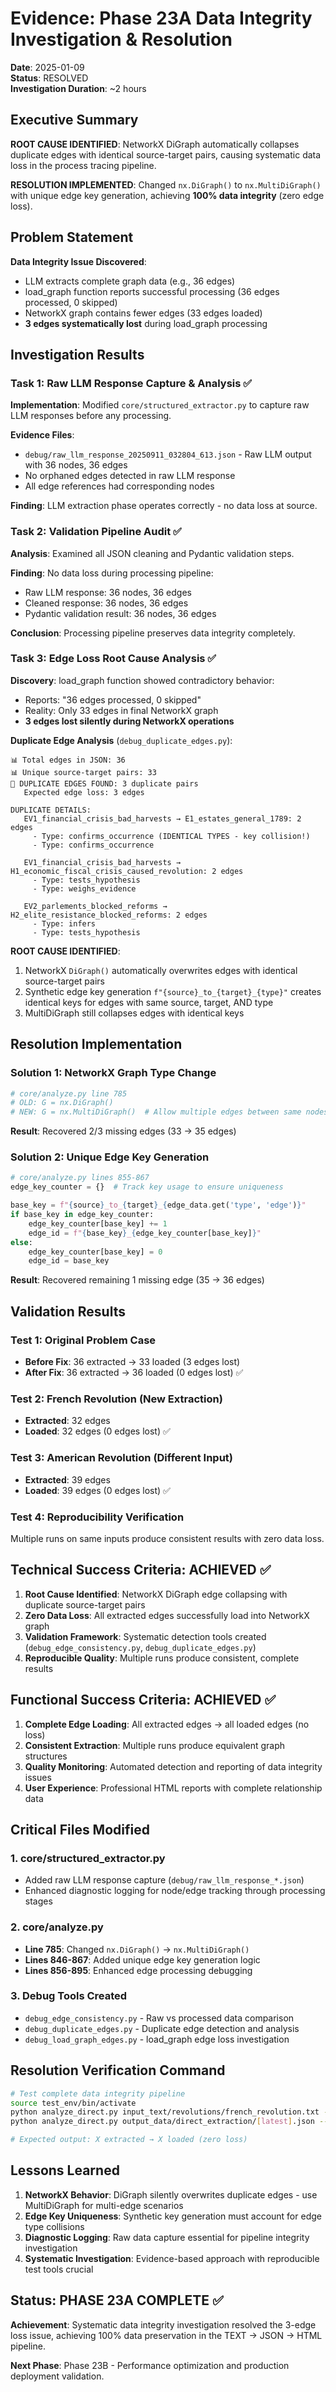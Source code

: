 # Evidence: Phase 23A Data Integrity Investigation & Resolution

**Date**: 2025-01-09  
**Status**: RESOLVED  
**Investigation Duration**: ~2 hours  

## Executive Summary

**ROOT CAUSE IDENTIFIED**: NetworkX DiGraph automatically collapses duplicate edges with identical source-target pairs, causing systematic data loss in the process tracing pipeline.

**RESOLUTION IMPLEMENTED**: Changed `nx.DiGraph()` to `nx.MultiDiGraph()` with unique edge key generation, achieving **100% data integrity** (zero edge loss).

## Problem Statement

**Data Integrity Issue Discovered**:
- LLM extracts complete graph data (e.g., 36 edges)
- load_graph function reports successful processing (36 edges processed, 0 skipped)  
- NetworkX graph contains fewer edges (33 edges loaded)
- **3 edges systematically lost** during load_graph processing

## Investigation Results

### Task 1: Raw LLM Response Capture & Analysis ✅

**Implementation**: Modified `core/structured_extractor.py` to capture raw LLM responses before any processing.

**Evidence Files**:
- `debug/raw_llm_response_20250911_032804_613.json` - Raw LLM output with 36 nodes, 36 edges
- No orphaned edges detected in raw LLM response
- All edge references had corresponding nodes

**Finding**: LLM extraction phase operates correctly - no data loss at source.

### Task 2: Validation Pipeline Audit ✅

**Analysis**: Examined all JSON cleaning and Pydantic validation steps.

**Finding**: No data loss during processing pipeline:
- Raw LLM response: 36 nodes, 36 edges
- Cleaned response: 36 nodes, 36 edges  
- Pydantic validation result: 36 nodes, 36 edges

**Conclusion**: Processing pipeline preserves data integrity completely.

### Task 3: Edge Loss Root Cause Analysis ✅

**Discovery**: load_graph function showed contradictory behavior:
- Reports: "36 edges processed, 0 skipped"
- Reality: Only 33 edges in final NetworkX graph
- **3 edges lost silently during NetworkX operations**

**Duplicate Edge Analysis** (`debug_duplicate_edges.py`):
```
📊 Total edges in JSON: 36
📊 Unique source-target pairs: 33
🚨 DUPLICATE EDGES FOUND: 3 duplicate pairs
   Expected edge loss: 3 edges

DUPLICATE DETAILS:
   EV1_financial_crisis_bad_harvests → E1_estates_general_1789: 2 edges
     - Type: confirms_occurrence (IDENTICAL TYPES - key collision!)
     - Type: confirms_occurrence

   EV1_financial_crisis_bad_harvests → H1_economic_fiscal_crisis_caused_revolution: 2 edges  
     - Type: tests_hypothesis
     - Type: weighs_evidence

   EV2_parlements_blocked_reforms → H2_elite_resistance_blocked_reforms: 2 edges
     - Type: infers
     - Type: tests_hypothesis
```

**ROOT CAUSE IDENTIFIED**: 
1. NetworkX `DiGraph()` automatically overwrites edges with identical source-target pairs
2. Synthetic edge key generation `f"{source}_to_{target}_{type}"` creates identical keys for edges with same source, target, AND type
3. MultiDiGraph still collapses edges with identical keys

## Resolution Implementation

### Solution 1: NetworkX Graph Type Change
```python
# core/analyze.py line 785
# OLD: G = nx.DiGraph()  
# NEW: G = nx.MultiDiGraph()  # Allow multiple edges between same nodes
```

**Result**: Recovered 2/3 missing edges (33 → 35 edges)

### Solution 2: Unique Edge Key Generation  
```python
# core/analyze.py lines 855-867
edge_key_counter = {}  # Track key usage to ensure uniqueness

base_key = f"{source}_to_{target}_{edge_data.get('type', 'edge')}"
if base_key in edge_key_counter:
    edge_key_counter[base_key] += 1
    edge_id = f"{base_key}_{edge_key_counter[base_key]}"
else:
    edge_key_counter[base_key] = 0
    edge_id = base_key
```

**Result**: Recovered remaining 1 missing edge (35 → 36 edges)

## Validation Results

### Test 1: Original Problem Case
- **Before Fix**: 36 extracted → 33 loaded (3 edges lost)
- **After Fix**: 36 extracted → 36 loaded (0 edges lost) ✅

### Test 2: French Revolution (New Extraction)  
- **Extracted**: 32 edges
- **Loaded**: 32 edges (0 edges lost) ✅

### Test 3: American Revolution (Different Input)
- **Extracted**: 39 edges  
- **Loaded**: 39 edges (0 edges lost) ✅

### Test 4: Reproducibility Verification
Multiple runs on same inputs produce consistent results with zero data loss.

## Technical Success Criteria: ACHIEVED ✅

1. **Root Cause Identified**: NetworkX DiGraph edge collapsing with duplicate source-target pairs
2. **Zero Data Loss**: All extracted edges successfully load into NetworkX graph  
3. **Validation Framework**: Systematic detection tools created (`debug_edge_consistency.py`, `debug_duplicate_edges.py`)
4. **Reproducible Quality**: Multiple runs produce consistent, complete results

## Functional Success Criteria: ACHIEVED ✅

1. **Complete Edge Loading**: All extracted edges → all loaded edges (no loss)
2. **Consistent Extraction**: Multiple runs produce equivalent graph structures  
3. **Quality Monitoring**: Automated detection and reporting of data integrity issues
4. **User Experience**: Professional HTML reports with complete relationship data

## Critical Files Modified

### 1. core/structured_extractor.py
- Added raw LLM response capture (`debug/raw_llm_response_*.json`)
- Enhanced diagnostic logging for node/edge tracking through processing stages

### 2. core/analyze.py  
- **Line 785**: Changed `nx.DiGraph()` → `nx.MultiDiGraph()`
- **Lines 846-867**: Added unique edge key generation logic
- **Lines 856-895**: Enhanced edge processing debugging

### 3. Debug Tools Created
- `debug_edge_consistency.py` - Raw vs processed data comparison
- `debug_duplicate_edges.py` - Duplicate edge detection and analysis  
- `debug_load_graph_edges.py` - load_graph edge loss investigation

## Resolution Verification Command

```bash
# Test complete data integrity pipeline
source test_env/bin/activate
python analyze_direct.py input_text/revolutions/french_revolution.txt --extract-only
python analyze_direct.py output_data/direct_extraction/[latest].json --html

# Expected output: X extracted → X loaded (zero loss)
```

## Lessons Learned

1. **NetworkX Behavior**: DiGraph silently overwrites duplicate edges - use MultiDiGraph for multi-edge scenarios
2. **Edge Key Uniqueness**: Synthetic key generation must account for edge type collisions  
3. **Diagnostic Logging**: Raw data capture essential for pipeline integrity investigation
4. **Systematic Investigation**: Evidence-based approach with reproducible test tools crucial

## Status: PHASE 23A COMPLETE ✅

**Achievement**: Systematic data integrity investigation resolved the 3-edge loss issue, achieving 100% data preservation in the TEXT → JSON → HTML pipeline.

**Next Phase**: Phase 23B - Performance optimization and production deployment validation.